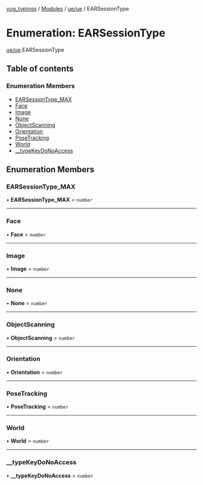 [yug_typings](../README.md) / [Modules](../modules.md) / [ue/ue](../modules/ue_ue.md) / EARSessionType

# Enumeration: EARSessionType

[ue/ue](../modules/ue_ue.md).EARSessionType

## Table of contents

### Enumeration Members

- [EARSessionType\_MAX](ue_ue.EARSessionType.md#earsessiontype_max)
- [Face](ue_ue.EARSessionType.md#face)
- [Image](ue_ue.EARSessionType.md#image)
- [None](ue_ue.EARSessionType.md#none)
- [ObjectScanning](ue_ue.EARSessionType.md#objectscanning)
- [Orientation](ue_ue.EARSessionType.md#orientation)
- [PoseTracking](ue_ue.EARSessionType.md#posetracking)
- [World](ue_ue.EARSessionType.md#world)
- [\_\_typeKeyDoNoAccess](ue_ue.EARSessionType.md#__typekeydonoaccess)

## Enumeration Members

### EARSessionType\_MAX

• **EARSessionType\_MAX** = `number`

___

### Face

• **Face** = `number`

___

### Image

• **Image** = `number`

___

### None

• **None** = `number`

___

### ObjectScanning

• **ObjectScanning** = `number`

___

### Orientation

• **Orientation** = `number`

___

### PoseTracking

• **PoseTracking** = `number`

___

### World

• **World** = `number`

___

### \_\_typeKeyDoNoAccess

• **\_\_typeKeyDoNoAccess** = `number`
